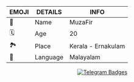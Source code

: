|EMOJI|DETAILS|INFO|
| ---- | ---- | ---- |
| 🤵 | Name | MuzaFir |
| 🗓️ | Age | 20 |
| 🏞️ | Place | Kerala - Ernakulam |
| 📣 | Language | Malayalam |



 <p align="center"> 
     <a href="https://t.me/inbliz">
       <img src="https://img.shields.io/badge/Telegram-1f98d3?style=for-the-badge&logo=Telegram&logoColor=white"
   alt="Telegram Badges"/> 
     </a>
 </p>
